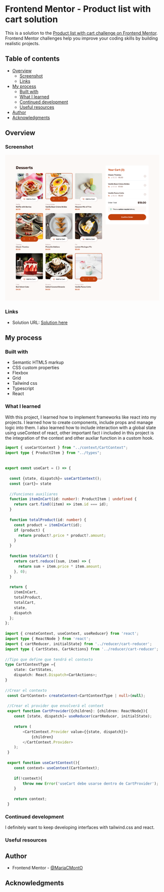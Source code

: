 # Frontend Mentor - Product list with cart solution

This is a solution to the [Product list with cart challenge on Frontend Mentor](https://www.frontendmentor.io/challenges/product-list-with-cart-5MmqLVAp_d). Frontend Mentor challenges help you improve your coding skills by building realistic projects. 

## Table of contents

- [Overview](#overview)
  - [Screenshot](#screenshot)
  - [Links](#links)
- [My process](#my-process)
  - [Built with](#built-with)
  - [What I learned](#what-i-learned)
  - [Continued development](#continued-development)
  - [Useful resources](#useful-resources)
- [Author](#author)
- [Acknowledgments](#acknowledgments)

## Overview

### Screenshot

![](./image.png)


### Links

- Solution URL: [Solution here](https://github.com/MariaCMontO/product-list-cart)

## My process

### Built with

- Semantic HTML5 markup
- CSS custom properties
- Flexbox
- Grid
- Tailwind css
- Typescript
- React

### What I learned

With this project, I learned how to implement frameworks like react into my projects. I learned how to create components, include props and manage logic into them. I also learned how to include interaction with a global state using useContext of react, other important fact i included in this project is the integration of the context and other auxliar function in a custom hook.

```ts
import { useCartContext } from "../context/CartContext";
import type { ProductItem } from "../types";


export const useCart = () => {

  const {state, dispatch}= useCartContext();
  const {cart}= state

  //Funciones auxiliares
  function itemInCart(id: number): ProductItem | undefined {
    return cart.find((item) => item.id === id);
  }

  function totalProduct(id: number) {
    const product = itemInCart(id);
    if (product) {
      return product?.price * product?.amount;
    }
  }

  function totalCart() {
    return cart.reduce((sum, item) => {
      return sum + item.price * item.amount;
    }, 0);
  }

  return {
    itemInCart,
    totalProduct,
    totalCart,
    state,
    dispatch
  };
};

import { createContext, useContext, useReducer} from 'react';
import type { ReactNode } from 'react';
import { cartReducer, initialState} from '../reducer/cart-reducer';
import type { CartStates, CartActions} from '../reducer/cart-reducer';

//Tipo que define que tendrá el contexto
type CartContextType ={
    state: CartStates,
    dispatch: React.Dispatch<CartActions>;
}

//Crear el contexto
 const CartContext= createContext<CartContextType | null>(null);

 //Crear el provider que envolverá el context
 export function CartProvider({children}: {children: ReactNode}){
    const [state, dispatch]= useReducer(cartReducer, initialState);

    return (
        <CartContext.Provider value={{state, dispatch}}>
            {children}
        </CartContext.Provider>
    );
 }

 export function useCartContext(){
    const context= useContext(CartContext);

    if(!context){
        throw new Error('useCart debe usarse dentro de CartProvider');
    }

    return context;
 }

```

### Continued development

I definitely want to keep developing interfaces with tailwind.css and react.

### Useful resources

## Author

- Frontend Mentor - [@MariaCMontO](https://github.com/MariaCMontO)


## Acknowledgments
